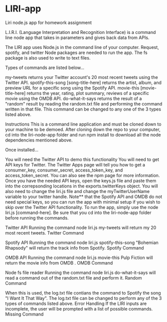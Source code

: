 # LIRI-app
Liri node.js app for homework assignment

L.I.R.I. (Language Interpretation and Recognition Interface) is a command line node app that takes in parameters and gives back data from APIs.

The LIRI app uses Node.js in the command line of your computer. Request, spotify, and twitter Node packages are needed to run the app. The fs package is also used to write to text files.

Types of commands are listed below...

my-tweets returns your Twitter account's 20 most recent tweets using the Twitter API.
spotify-this-song [song-title-here] returns the artist, album, and preview URL for a specific song using the Spotify API.
movie-this [movie-title-here] returns the year, rating, plot summary, reviews of a specific movie using the OMDB  API.
do-what-it-says returns the result of a "random" result by reading the random.txt file and performing the command written in that file. This command can be changed to any one of the 3 types listed above.

Instructions
This is a command line application and must be cloned down to your machine to be demoed. After cloning down the repo to your computer, cd into the liri-node-app folder and run npm install to download all the node dependencies mentioned above.

Once installed...

You will need the Twitter API to demo this functionality
You will need to get API keys for Twitter. The Twitter Apps page will tell you how to get a consumer_key, consumer_secret, access_token_key, and access_token_secret. You can also see the npm page for more information.
Once you have the needed API keys, open the keys.js file and paste them into the correpsonding locations in the exports.twitterKeys object.
You will also need to change the liri.js file and change the myTwitterUserName variable to your twitter handle.
Note** that the Spotify API and OMDB do not need special keys, so you can run the app with minimal setup if you wish to skip over the Twitter API functionality.
To run the app, simply use the node liri.js [command-here].
Be sure that you cd into the liri-node-app folder before running the commands.

Twitter API
Running the command node liri.js my-tweets will return my 20 most recent tweets. Twitter Command

Spotify API
Running the command node liri.js spotify-this-song "Bohemian Rhapsody" will return the track info from Spotify. Spotify Command

OMDB API
Running the command node liri.js movie-this Pulp Fiction will return the movie info from OMDB . OMDB  Command

Node fs file reader
Running the command node liri.js do-what-it-says will read a command out of the random.txt file and perform it. Random Command

When this is used, the log.txt file contians the command to Spotify the song "I Want It That Way". The log.txt file can be changed to perform any of the 3 types of commands listed above.
Error Handling
If the LIRI inputs are incomplete, the user will be prompted with a list of possible commands. Missing Command
